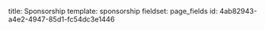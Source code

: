 title: Sponsorship
template: sponsorship
fieldset: page_fields
id: 4ab82943-a4e2-4947-85d1-fc54dc3e1446
